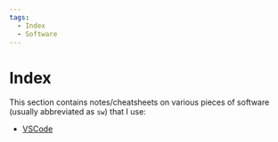 ```yaml
---
tags:
  - Index
  - Software
---
```


# Index

This section contains notes/cheatsheets on various pieces of software (usually abbreviated as `sw`) that I use:

- [VSCode](Apps/VSCode/Shortcuts.md)

